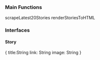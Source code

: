 ### Main Functions
scrapeLatest20Stories
renderStoriesToHTML

### Interfaces
#### Story
{
    title:String
    link: String
    image: String
}